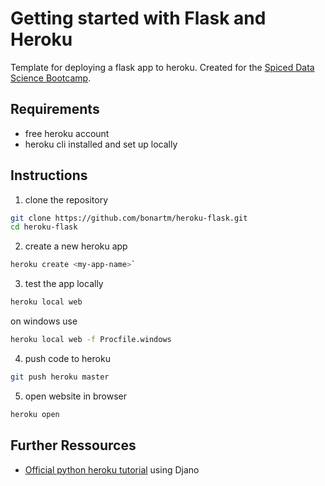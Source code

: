 # Getting started with Flask and Heroku

Template for deploying a flask app to heroku. Created for the [Spiced Data Science Bootcamp](https://www.spiced-academy.com/en/program/data-science).


## Requirements

- free heroku account
- heroku cli installed and set up locally 

## Instructions

1. clone the repository

```bash
git clone https://github.com/bonartm/heroku-flask.git
cd heroku-flask
```

2. create a new heroku app

```bash
heroku create <my-app-name>`
```

3. test the app locally

```bash
heroku local web
```

on windows use 

```bash
heroku local web -f Procfile.windows
```

4. push code to heroku

```bash
git push heroku master
```

5. open website in browser

```bash
heroku open
```


## Further Ressources

- [Official python heroku tutorial](https://devcenter.heroku.com/articles/getting-started-with-python) using Djano
